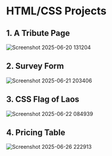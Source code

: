 # HTML/CSS Projects

## 1. A Tribute Page
   ![Screenshot 2025-06-20 131204](https://github.com/user-attachments/assets/2d870bee-bf65-45c7-945e-b1de824dbf2d)

## 2. Survey Form
   ![Screenshot 2025-06-21 203406](https://github.com/user-attachments/assets/8987a297-3729-4209-8c70-8be82a310957)

## 3. CSS Flag of Laos
   ![Screenshot 2025-06-22 084939](https://github.com/user-attachments/assets/e47c8174-ca43-4e96-8d94-87c8fa388c9c)

## 4. Pricing Table
   ![Screenshot 2025-06-26 222913](https://github.com/user-attachments/assets/3b1ba16f-845e-466f-9d81-fe393c0835a6)
